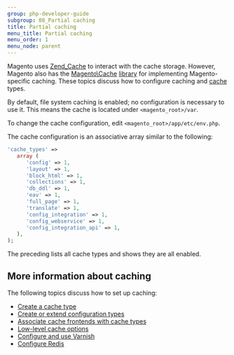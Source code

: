 ```yaml
---
group: php-developer-guide
subgroup: 08_Partial caching
title: Partial caching
menu_title: Partial caching
menu_order: 1
menu_node: parent
---
```


Magento uses [Zend_Cache](http://framework.zend.com/manual/1.12/en/zend.cache.html) to interact with the cache storage. However, Magento also has the [Magento\Cache](https://github.com/magento/magento2/blob/2.4/lib/internal/Magento/Framework/Cache) [library](https://glossary.magento.com/library) for implementing Magento-specific caching. These topics discuss how to configure caching and [cache](https://glossary.magento.com/cache) types.

<InlineAlert variant="info" slots="text"/>

By default, file system caching is enabled; no configuration is necessary to use it. This means the cache is located under `<magento_root>/var`.

To change the cache configuration, edit `<magento_root>/app/etc/env.php`.

The cache configuration is an associative array similar to the following:

```php
'cache_types' =>
   array (
      'config' => 1,
      'layout' => 1,
      'block_html' => 1,
      'collections' => 1,
      'db_ddl' => 1,
      'eav' => 1,
      'full_page' => 1,
      'translate' => 1,
      'config_integration' => 1,
      'config_webservice' => 1,
      'config_integration_api' => 1,
   ),
);
```

The preceding lists all cache types and shows they are all enabled.

## More information about caching

The following topics discuss how to set up caching:

*  [Create a cache type](cache-type.md)
*  [Create or extend configuration types](https://devdocs.magento.com/guides/v2.4/config-guide/config/config-create.html)
*  [Associate cache frontends with cache types](https://devdocs.magento.com/guides/v2.4/config-guide/cache/cache-types.html)
*  [Low-level cache options](https://devdocs.magento.com/guides/v2.4/config-guide/cache/cache-options.html)
*  [Configure and use Varnish](https://devdocs.magento.com/guides/v2.4/config-guide/varnish/config-varnish.html)
*  [Configure Redis](https://devdocs.magento.com/guides/v2.4/config-guide/redis/config-redis.html)
